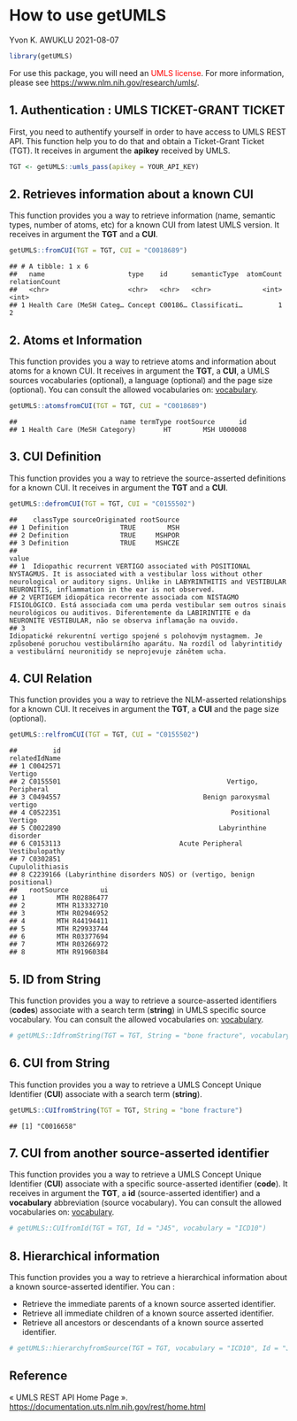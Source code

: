 How to use getUMLS
================
Yvon K. AWUKLU
2021-08-07

``` r
library(getUMLS)
```
For use this package, you will need an <span style="color: red">UMLS license</span>. For more information, please see https://www.nlm.nih.gov/research/umls/.

## 1. Authentication : UMLS TICKET-GRANT TICKET

First, you need to authentify yourself in order to have access to UMLS
REST API. This function help you to do that and obtain a Ticket-Grant
Ticket (TGT). It receives in argument the **apikey** received by UMLS.

``` r
TGT <- getUMLS::umls_pass(apikey = YOUR_API_KEY)
```

## 2. Retrieves information about a known CUI

This function provides you a way to retrieve information (name, semantic
types, number of atoms, etc) for a known CUI from latest UMLS version.
It receives in argument the **TGT** and a **CUI**.

``` r
getUMLS::fromCUI(TGT = TGT, CUI = "C0018689")
```

    ## # A tibble: 1 x 6
    ##   name                     type    id      semanticType  atomCount relationCount
    ##   <chr>                    <chr>   <chr>   <chr>             <int>         <int>
    ## 1 Health Care (MeSH Categ… Concept C00186… Classificati…         1             2

## 2. Atoms et Information

This function provides you a way to retrieve atoms and information about
atoms for a known CUI. It receives in argument the **TGT**, a **CUI**, a
UMLS sources vocabularies (optional), a language (optional) and the page
size (optional). You can consult the allowed vocabularies on:
[vocabulary](https://www.nlm.nih.gov/research/umls/sourcereleasedocs/index.html).

``` r
getUMLS::atomsfromCUI(TGT = TGT, CUI = "C0018689")
```

    ##                          name termType rootSource      id
    ## 1 Health Care (MeSH Category)       HT        MSH U000008

## 3. CUI Definition

This function provides you a way to retrieve the source-asserted
definitions for a known CUI. It receives in argument the **TGT** and a
**CUI**.

``` r
getUMLS::defromCUI(TGT = TGT, CUI = "C0155502")
```

    ##    classType sourceOriginated rootSource
    ## 1 Definition             TRUE        MSH
    ## 2 Definition             TRUE     MSHPOR
    ## 3 Definition             TRUE     MSHCZE
    ##                                                                                                                                                                                                                                                   value
    ## 1  Idiopathic recurrent VERTIGO associated with POSITIONAL NYSTAGMUS. It is associated with a vestibular loss without other neurological or auditory signs. Unlike in LABYRINTHITIS and VESTIBULAR NEURONITIS, inflammation in the ear is not observed.
    ## 2 VERTIGEM idiopática recorrente associada com NISTAGMO FISIOLÓGICO. Está associada com uma perda vestibular sem outros sinais neurológicos ou auditivos. Diferentemente da LABIRINTITE e da NEURONITE VESTIBULAR, não se observa inflamação na ouvido.
    ## 3                                                        Idiopatické rekurentní vertigo spojené s polohovým nystagmem. Je způsobené poruchou vestibulárního aparátu. Na rozdíl od labyrintitidy a vestibulární neuronitidy se neprojevuje zánětem ucha.

## 4. CUI Relation

This function provides you a way to retrieve the NLM-asserted
relationships for a known CUI. It receives in argument the **TGT**, a
**CUI** and the page size (optional).

``` r
getUMLS::relfromCUI(TGT = TGT, CUI = "C0155502")
```

    ##         id                                                relatedIdName
    ## 1 C0042571                                                      Vertigo
    ## 2 C0155501                                          Vertigo, Peripheral
    ## 3 C0494557                                    Benign paroxysmal vertigo
    ## 4 C0522351                                           Positional Vertigo
    ## 5 C0022890                                        Labyrinthine disorder
    ## 6 C0153113                              Acute Peripheral Vestibulopathy
    ## 7 C0302851                                              Cupulolithiasis
    ## 8 C2239166 (Labyrinthine disorders NOS) or (vertigo, benign positional)
    ##   rootSource        ui
    ## 1        MTH R02886477
    ## 2        MTH R13332710
    ## 3        MTH R02946952
    ## 4        MTH R44194411
    ## 5        MTH R29933744
    ## 6        MTH R03377694
    ## 7        MTH R03266972
    ## 8        MTH R91960384

## 5. ID from String

This function provides you a way to retrieve a source-asserted
identifiers (**codes**) associate with a search term (**string**) in
UMLS specific source vocabulary. You can consult the allowed
vocabularies on:
[vocabulary](https://www.nlm.nih.gov/research/umls/sourcereleasedocs/index.html).

``` r
# getUMLS::IdfromString(TGT = TGT, String = "bone fracture", vocabulary = "MSH")
```

## 6. CUI from String

This function provides you a way to retrieve a UMLS Concept Unique
Identifier (**CUI**) associate with a search term (**string**).

``` r
getUMLS::CUIfromString(TGT = TGT, String = "bone fracture")
```

    ## [1] "C0016658"

## 7. CUI from another source-asserted identifier

This function provides you a way to retrieve a UMLS Concept Unique
Identifier (**CUI**) associate with a specific source-asserted
identifier (**code**). It receives in argument the **TGT**, a **id**
(source-asserted identifier) and a **vocabulary** abbreviation (source
vocabulary). You can consult the allowed vocabularies on:
[vocabulary](https://www.nlm.nih.gov/research/umls/sourcereleasedocs/index.html).

``` r
# getUMLS::CUIfromId(TGT = TGT, Id = "J45", vocabulary = "ICD10")
```

## 8. Hierarchical information

This function provides you a way to retrieve a hierarchical information
about a known source-asserted identifier. You can : 
* Retrieve the immediate parents of a known source asserted identifier. 
* Retrieve all immediate children of a known source asserted identifier. 
* Retrieve all ancestors or descendants of a known source asserted identifier.

``` r
# getUMLS::hierarchyfromSource(TGT = TGT, vocabulary = "ICD10", Id = "J45", type = "children")
```

## Reference

« UMLS REST API Home Page ».
<https://documentation.uts.nlm.nih.gov/rest/home.html>
